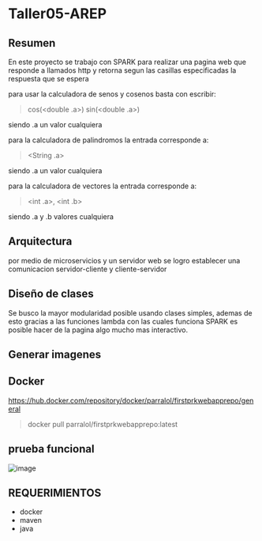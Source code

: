 # Taller05-AREP

## Resumen

En este proyecto se trabajo con SPARK para realizar una pagina web que responde a llamados http y retorna segun las casillas especificadas la respuesta que se espera

para usar la calculadora de senos y cosenos basta con escribir:

> cos(<double .a>)
> sin(<double .a>)

siendo .a un valor cualquiera

para la calculadora de palindromos la entrada corresponde a:

> <String .a>

siendo .a un valor cualquiera

para la calculadora de vectores la entrada corresponde a:

> <int .a>, <int .b>

siendo .a y .b valores cualquiera

## Arquitectura

por medio de microservicios y un servidor web se logro establecer una comunicacion servidor-cliente y cliente-servidor

## Diseño de clases

Se busco la mayor modularidad posible usando clases simples, ademas de esto gracias a las funciones lambda con las cuales funciona SPARK es posible hacer de la pagina algo mucho mas interactivo.

## Generar imagenes


## Docker

https://hub.docker.com/repository/docker/parralol/firstprkwebapprepo/general

> docker pull parralol/firstprkwebapprepo:latest

## prueba funcional

![image](https://github.com/Parralol/Taller05-AREP/assets/110953563/493963d2-69dc-443a-a4b1-6ae2d7dc2068)

## REQUERIMIENTOS

*  docker
*  maven
*  java
